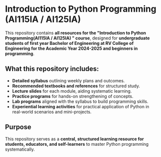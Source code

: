 # Introduction to Python Programming (AI115IA / AI125IA)

This repository contains **all resources for the "Introduction to Python Programming(AI115IA / AI125IA)
" course**, designed for **undergraduate students of first year Bachelor of Engineering at RV College of Engineering for the Academic Year 2024-2025 and beginners in programming**.

## What this repository includes:

- **Detailed syllabus** outlining weekly plans and outcomes.
- **Recommended textbooks and references** for structured study.
- **Lecture slides** for each module, aiding systematic learning.
- **Practice programs** for hands-on strengthening of concepts.
- **Lab programs** aligned with the syllabus to build programming skills.
- **Experiential learning activities** for practical application of Python in real-world scenarios and mini-projects.

## Purpose

This repository serves as a **central, structured learning resource for students, educators, and self-learners** to master Python programming systematically.
